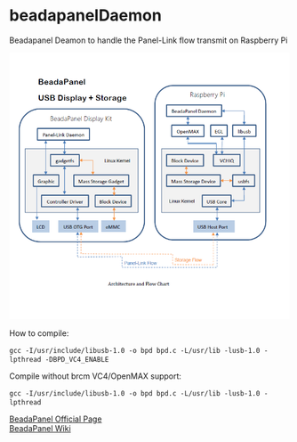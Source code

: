 # beadapanelDaemon
Beadapanel Deamon to handle the Panel-Link flow transmit on Raspberry Pi


<img src="https://github.com/NXElec/beadapanelDaemon/blob/master/bprpi.png" width="600"/><br>

How to compile:
```
gcc -I/usr/include/libusb-1.0 -o bpd bpd.c -L/usr/lib -lusb-1.0 -lpthread -DBPD_VC4_ENABLE
```

Compile without brcm VC4/OpenMAX support:
```
gcc -I/usr/include/libusb-1.0 -o bpd bpd.c -L/usr/lib -lusb-1.0 -lpthread
```

[BeadaPanel Official Page](http://www.nxelec.com/products/hmi/beadapanel-media-display)<br>
[BeadaPanel Wiki](https://www.elinux.org/BeadaPanel)

